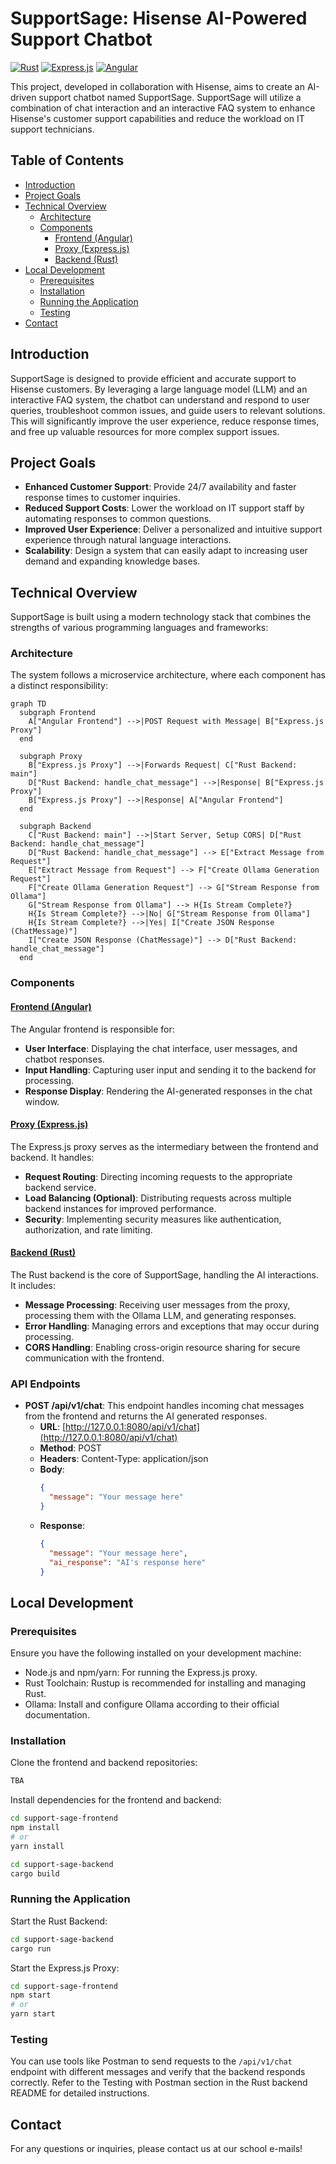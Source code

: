 # SupportSage: Hisense AI-Powered Support Chatbot 
[![Rust](https://img.shields.io/badge/Rust-black?style=for-the-badge&logo=rust&logoColor=white)](https://www.rust-lang.org/)
[![Express.js](https://img.shields.io/badge/Express.js-black?style=for-the-badge&logo=express&logoColor=white)](https://expressjs.com/)
[![Angular](https://img.shields.io/badge/Angular-black?style=for-the-badge&logo=angular&logoColor=white)](https://angular.io/)

This project, developed in collaboration with Hisense, aims to create an AI-driven support chatbot named SupportSage. SupportSage will utilize a combination of chat interaction and an interactive FAQ system to enhance Hisense's customer support capabilities and reduce the workload on IT support technicians.

## Table of Contents
- [Introduction](#introduction)
- [Project Goals](#project-goals)
- [Technical Overview](#technical-overview)
    - [Architecture](#architecture)
    - [Components](#components)
      * [Frontend (Angular)](#Frontend (Angular))
      * [Proxy (Express.js)](#Proxy (Express.js))
      * [Backend (Rust)](#Backend (Rust))
- [Local Development](#local-development)
    - [Prerequisites](#prerequisites)
    - [Installation](#installation)
    - [Running the Application](#running-the-application)
    - [Testing](#testing)
- [Contact](#contact)

## Introduction
SupportSage is designed to provide efficient and accurate support to Hisense customers. By leveraging a large language model (LLM) and an interactive FAQ system, the chatbot can understand and respond to user queries, troubleshoot common issues, and guide users to relevant solutions. This will significantly improve the user experience, reduce response times, and free up valuable resources for more complex support issues.

## Project Goals
- **Enhanced Customer Support**: Provide 24/7 availability and faster response times to customer inquiries.
- **Reduced Support Costs**: Lower the workload on IT support staff by automating responses to common questions.
- **Improved User Experience**: Deliver a personalized and intuitive support experience through natural language interactions.
- **Scalability**: Design a system that can easily adapt to increasing user demand and expanding knowledge bases.

## Technical Overview
SupportSage is built using a modern technology stack that combines the strengths of various programming languages and frameworks:

### Architecture
The system follows a microservice architecture, where each component has a distinct responsibility:

```mermaid
graph TD
  subgraph Frontend
    A["Angular Frontend"] -->|POST Request with Message| B["Express.js Proxy"]
  end

  subgraph Proxy
    B["Express.js Proxy"] -->|Forwards Request| C["Rust Backend: main"]
    D["Rust Backend: handle_chat_message"] -->|Response| B["Express.js Proxy"]
    B["Express.js Proxy"] -->|Response| A["Angular Frontend"]
  end

  subgraph Backend
    C["Rust Backend: main"] -->|Start Server, Setup CORS| D["Rust Backend: handle_chat_message"]
    D["Rust Backend: handle_chat_message"] --> E["Extract Message from Request"]
    E["Extract Message from Request"] --> F["Create Ollama Generation Request"]
    F["Create Ollama Generation Request"] --> G["Stream Response from Ollama"]
    G["Stream Response from Ollama"] --> H{Is Stream Complete?}
    H{Is Stream Complete?} -->|No| G["Stream Response from Ollama"]
    H{Is Stream Complete?} -->|Yes| I["Create JSON Response (ChatMessage)"]
    I["Create JSON Response (ChatMessage)"] --> D["Rust Backend: handle_chat_message"]
  end
```

### Components
#### [Frontend (Angular)](https://github.com/Hisense-LLM/frontend)
The Angular frontend is responsible for:
- **User Interface**: Displaying the chat interface, user messages, and chatbot responses.
- **Input Handling**: Capturing user input and sending it to the backend for processing.
- **Response Display**: Rendering the AI-generated responses in the chat window.

#### [Proxy (Express.js)](https://github.com/Hisense-LLM/proxy)
The Express.js proxy serves as the intermediary between the frontend and backend. It handles:
- **Request Routing**: Directing incoming requests to the appropriate backend service.
- **Load Balancing (Optional)**: Distributing requests across multiple backend instances for improved performance.
- **Security**: Implementing security measures like authentication, authorization, and rate limiting.

#### [Backend (Rust)](https://github.com/Hisense-LLM/backend)
The Rust backend is the core of SupportSage, handling the AI interactions. It includes:
- **Message Processing**: Receiving user messages from the proxy, processing them with the Ollama LLM, and generating responses.
- **Error Handling**: Managing errors and exceptions that may occur during processing.
- **CORS Handling**: Enabling cross-origin resource sharing for secure communication with the frontend.

### API Endpoints
- **POST /api/v1/chat**: This endpoint handles incoming chat messages from the frontend and returns the AI generated responses.
    - **URL**: [http://127.0.0.1:8080/api/v1/chat](http://127.0.0.1:8080/api/v1/chat)
    - **Method**: POST
    - **Headers**: Content-Type: application/json
    - **Body**:
      ```json
      {
        "message": "Your message here"
      }
      ```
    - **Response**:
      ```json
      {
        "message": "Your message here",
        "ai_response": "AI's response here"
      }
      ```

## Local Development
### Prerequisites
Ensure you have the following installed on your development machine:
- Node.js and npm/yarn: For running the Express.js proxy.
- Rust Toolchain: Rustup is recommended for installing and managing Rust.
- Ollama: Install and configure Ollama according to their official documentation.

### Installation
Clone the frontend and backend repositories:
```bash
TBA
```

Install dependencies for the frontend and backend:
```bash
cd support-sage-frontend
npm install
# or
yarn install

cd support-sage-backend
cargo build
```

### Running the Application
Start the Rust Backend:
```bash
cd support-sage-backend
cargo run
```

Start the Express.js Proxy:
```bash
cd support-sage-frontend
npm start
# or
yarn start
```

### Testing
You can use tools like Postman to send requests to the `/api/v1/chat` endpoint with different messages and verify that the backend responds correctly. Refer to the Testing with Postman section in the Rust backend README for detailed instructions.

## Contact
For any questions or inquiries, please contact us at our school e-mails!
